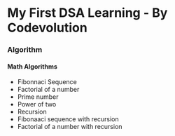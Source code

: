 # My First DSA Learning - By Codevolution 

### Algorithm

#### Math Algorithms
- Fibonnaci Sequence
- Factorial of a number
- Prime number
- Power of two
- Recursion
- Fibonaaci sequence with recursion
- Factorial of a number with recursion
